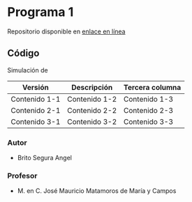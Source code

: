 # Programa 1
Repositorio disponible en [enlace en línea](http://www.limni.net)

## Código 
Simulación de

| Versión | Descripción | Tercera columna |
| -- | -- | -- |
| Contenido 1-1 | Contenido 1-2 | Contenido 1-3 |
| Contenido 2-1 | Contenido 2-2 | Contenido 2-3 |
| Contenido 3-1 | Contenido 3-2 | Contenido 3-3 |

### Autor 
* Brito Segura Angel

### Profesor
* M. en C. José Mauricio Matamoros de María y Campos
